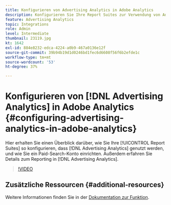 ```yaml
---
title: Konfigurieren von Advertising Analytics in Adobe Analytics
description: Konfigurieren Sie Ihre Report Suites zur Verwendung von Advertising Analytics.
feature: Advertising Analytics
topic: Integrations
role: Admin
level: Intermediate
thumbnail: 23119.jpg
kt: 1642
exl-id: 884e8232-edca-4224-a0b9-467a0136e12f
source-git-commit: 39b94b19d1d0246bd1fec6d6608f56f6b2efde1c
workflow-type: tm+mt
source-wordcount: '53'
ht-degree: 37%

---
```


# Konfigurieren von [!DNL Advertising Analytics] in Adobe Analytics {#configuring-advertising-analytics-in-adobe-analytics}

Hier erhalten Sie einen Überblick darüber, wie Sie Ihre [!UICONTROL Report Suites] so konfigurieren, dass [!DNL Advertising Analytics] genutzt werden, und wie Sie ein Paid-Search-Konto einrichten. Außerdem erfahren Sie Details zum Reporting in [!DNL Advertising Analytics].

>[!VIDEO](https://video.tv.adobe.com/v/23119/?quality=12&learn=on)

## Zusätzliche Ressourcen {#additional-resources}

Weitere Informationen finden Sie in der [Dokumentation zur Funktion](https://experienceleague.adobe.com/docs/analytics/integration/advertising-analytics/overview.html?lang=de).
